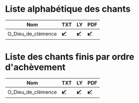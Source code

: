 
# Liste alphabétique des chants
Nom | TXT | LY | PDF
--- | --- | -- | ---
O_Dieu_de_clémence | [:heavy_check_mark:](songs/O_Dieu_de_clémence.txt) | [:heavy_check_mark:](songs/O_Dieu_de_clémence.ly) | [:heavy_check_mark:](songs/O_Dieu_de_clémence.pdf)
# Liste des chants finis par ordre d'achèvement
Nom | TXT | LY | PDF
--- | --- | -- | ---
O_Dieu_de_clémence | [:heavy_check_mark:](songs/O_Dieu_de_clémence.txt) | [:heavy_check_mark:](songs/O_Dieu_de_clémence.ly) | [:heavy_check_mark:](songs/O_Dieu_de_clémence.pdf)
